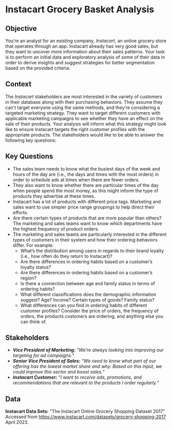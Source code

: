 # Instacart Grocery Basket Analysis

## Objective
You’re an analyst for an existing company, *Instacart*, an online grocery store that operates
through an app. Instacart already has very good sales, but they want to uncover more
information about their sales patterns. Your task is to perform an initial data and exploratory
analysis of some of their data in order to derive insights and suggest strategies for better
segmentation based on the provided criteria.

## Context
The *Instacart* stakeholders are most interested in the variety of customers in their database
along with their purchasing behaviors. They assume they can't target everyone using the same
methods, and they’re considering a targeted marketing strategy. They want to target different
customers with applicable marketing campaigns to see whether they have an effect on the sale
of their products. Your analysis will inform what this strategy might look like to ensure Instacart
targets the right customer profiles with the appropriate products. The stakeholders would like to
be able to answer the following key questions:

## Key Questions
 - The sales team needs to know what the busiest days of the week and hours of the day
are (i.e., the days and times with the most orders) in order to schedule ads at times
when there are fewer orders.
- They also want to know whether there are particular times of the day when people spend
the most money, as this might inform the type of products they advertise at these times.
- Instacart has a lot of products with different price tags. Marketing and sales want to use
simpler price range groupings to help direct their efforts.
- Are there certain types of products that are more popular than others? The marketing
and sales teams want to know which departments have the highest frequency of product
orders.
- The marketing and sales teams are particularly interested in the different types of
customers in their system and how their ordering behaviors differ. For example:
  - What’s the distribution among users in regards to their brand loyalty (i.e., how
often do they return to Instacart)?
  - Are there differences in ordering habits based on a customer’s loyalty status?
  - Are there differences in ordering habits based on a customer’s region?
  - Is there a connection between age and family status in terms of ordering habits?
  - What different classifications does the demographic information suggest? Age? Income? Certain types of goods? Family status?
  - What differences can you find in ordering habits of different customer profiles? Consider the price of orders, the frequency of orders, the products customers are
ordering, and anything else you can think of.

## Stakeholders
- ***Vice President of Marketing:*** *“We’re always looking into improving our targeting for ad campaigns.”*
- ***Senior Vice President of Sales:*** *“We need to know what part of our offering has the lowest market share and why. Based on this input, we could improve this sector and boost sales.”*
- ***Instacart Customer:*** *“I want to receive ads, promotions, and recommendations that are relevant to the products I order regularly.”*

## Data
**Instacart Data Sets:**
"The Instacart Online Grocery Shopping Dataset 2017”
Accessed from https://www.instacart.com/datasets/grocery-shopping-2017 April 2023.
